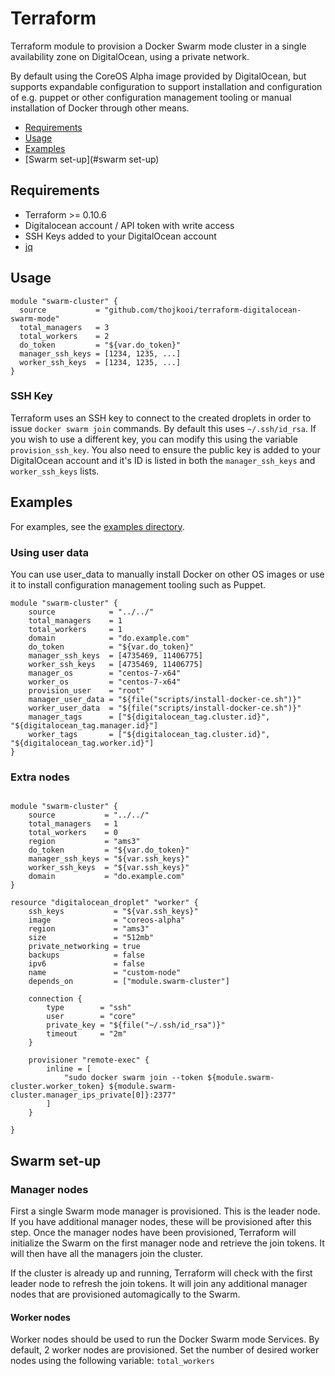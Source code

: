 # Terraform

Terraform module to provision a Docker Swarm mode cluster in a single availability zone on DigitalOcean, using a private network.

By default using the CoreOS Alpha image provided by DigitalOcean, but supports expandable configuration to support installation and configuration of e.g. puppet or other configuration management tooling or manual installation of Docker through other means.

- [Requirements](#requirements)
- [Usage](#usage)
- [Examples](#examples)
- [Swarm set-up](#swarm set-up)

## Requirements

- Terraform >= 0.10.6
- Digitalocean account / API token with write access
- SSH Keys added to your DigitalOcean account
- [jq](https://github.com/stedolan/jq)

## Usage

```hcl
module "swarm-cluster" {
  source           = "github.com/thojkooi/terraform-digitalocean-swarm-mode"
  total_managers   = 3
  total_workers    = 2
  do_token         = "${var.do_token}"
  manager_ssh_keys = [1234, 1235, ...]
  worker_ssh_keys  = [1234, 1235, ...]
}
```

### SSH Key

Terraform uses an SSH key to connect to the created droplets in order to issue `docker swarm join` commands. By default this uses `~/.ssh/id_rsa`. If you wish to use a different key, you can modify this using the variable `provision_ssh_key`. You also need to ensure the public key is added to your DigitalOcean account and it's ID is listed in both the `manager_ssh_keys` and `worker_ssh_keys` lists.

## Examples

For examples, see the [examples directory](https://github.com/thojkooi/terraform-digitalocean-swarm-mode/tree/master/examples).

### Using user data

You can use user_data to manually install Docker on other OS images or use it to install configuration management tooling such as Puppet.

```hcl
module "swarm-cluster" {
    source            = "../../"
    total_managers    = 1
    total_workers     = 1
    domain            = "do.example.com"
    do_token          = "${var.do_token}"
    manager_ssh_keys  = [4735469, 11406775]
    worker_ssh_keys   = [4735469, 11406775]
    manager_os        = "centos-7-x64"
    worker_os         = "centos-7-x64"
    provision_user    = "root"
    manager_user_data = "${file("scripts/install-docker-ce.sh")}"
    worker_user_data  = "${file("scripts/install-docker-ce.sh")}"
    manager_tags      = ["${digitalocean_tag.cluster.id}", "${digitalocean_tag.manager.id}"]
    worker_tags       = ["${digitalocean_tag.cluster.id}", "${digitalocean_tag.worker.id}"]
}

```

### Extra nodes

```hc1

module "swarm-cluster" {
    source           = "../../"
    total_managers   = 1
    total_workers    = 0
    region           = "ams3"
    do_token         = "${var.do_token}"
    manager_ssh_keys = "${var.ssh_keys}"
    worker_ssh_keys  = "${var.ssh_keys}"
    domain           = "do.example.com"
}

resource "digitalocean_droplet" "worker" {
    ssh_keys           = "${var.ssh_keys}"
    image              = "coreos-alpha"
    region             = "ams3"
    size               = "512mb"
    private_networking = true
    backups            = false
    ipv6               = false
    name               = "custom-node"
    depends_on         = ["module.swarm-cluster"]

    connection {
        type        = "ssh"
        user        = "core"
        private_key = "${file("~/.ssh/id_rsa")}"
        timeout     = "2m"
    }

    provisioner "remote-exec" {
        inline = [
            "sudo docker swarm join --token ${module.swarm-cluster.worker_token} ${module.swarm-cluster.manager_ips_private[0]}:2377"
        ]
    }

}
```

## Swarm set-up

### Manager nodes

First a single Swarm mode manager is provisioned. This is the leader node. If you have additional manager nodes, these will be provisioned after this step. Once the manager nodes have been provisioned, Terraform will initialize the Swarm on the first manager node and retrieve the join tokens. It will then have all the managers join the cluster.

If the cluster is already up and running, Terraform will check with the first leader node to refresh the join tokens. It will join any additional manager nodes that are provisioned automagically to the Swarm.

#### Worker nodes

Worker nodes should be used to run the Docker Swarm mode Services. By default, 2 worker nodes are provisioned. Set the number of desired worker nodes using the following variable: `total_workers`
